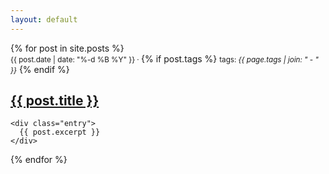 ```yaml
---
layout: default
---
```


<div class="posts">
  {% for post in site.posts %}
  <article class="post">
    <small>{{ post.date | date: "%-d %B %Y" }} · </small> 
    {% if post.tags %}
      <small>tags: <em>{{ page.tags | join: "</em> - <em>" }}</em></small>
    {% endif %}
    <h1><a href="{{ site.baseurl }}{{ post.url }}">{{ post.title }}</a></h1>
  
    <div class="entry">
      {{ post.excerpt }}
    </div>    
  </article>
  {% endfor %}
</div>

